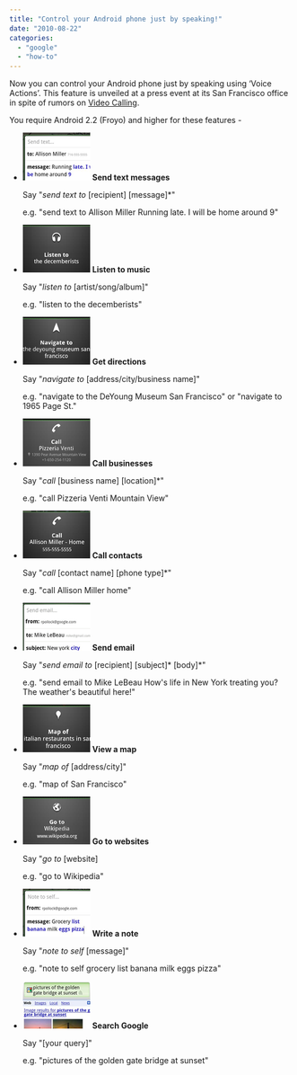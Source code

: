 ```yaml
---
title: "Control your Android phone just by speaking!"
date: "2010-08-22"
categories: 
  - "google"
  - "how-to"
---
```


Now you can control your Android phone just by speaking using ‘Voice Actions’. This feature is unveiled at a press event at its San Francisco office in spite of rumors on [Video Calling](http://www.cosmogeek.info/2010/08/will-google-reveal-video-calling-at.html).

You require Android 2.2 (Froyo) and higher for these features -

- [![](images/crop-text.png)](http://www.google.com/mobile/voice-actions/voice-actions-text.jpg) **Send text messages**
    
    Say "_send text to_ \[recipient\] \[message\]\*"
    
    e.g. "send text to Allison Miller Running late. I will be home around 9"
    
- [![](images/crop-listen-to-music.png)](http://www.google.com/mobile/voice-actions/voice-actions-listen-to-music.jpg) **Listen to music**
    
    Say "_listen to_ \[artist/song/album\]"
    
    e.g. "listen to the decemberists"
    
- [![](images/crop-navigate-directions.png)](http://www.google.com/mobile/voice-actions/voice-actions-navigate-directions.jpg) **Get directions**
    
    Say "_navigate to_ \[address/city/business name\]"
    
    e.g. "navigate to the DeYoung Museum San Francisco" or "navigate to 1965 Page St."
    
- [![](images/crop-call-business.png)](http://www.google.com/mobile/voice-actions/voice-actions-call-business.jpg) **Call businesses**
    
    Say "_call_ \[business name\] \[location\]\*"
    
    e.g. "call Pizzeria Venti Mountain View"
    
- [![](images/crop-call-contact.png)](http://www.google.com/mobile/voice-actions/voice-actions-call-contact.jpg) **Call contacts**
    
    Say "_call_ \[contact name\] \[phone type\]\*"
    
    e.g. "call Allison Miller home"
    
- [![](images/crop-email.png)](http://www.google.com/mobile/voice-actions/voice-actions-email.jpg) **Send email**
    
    Say "_send email to_ \[recipient\] \[subject\]\* \[body\]\*"
    
    e.g. "send email to Mike LeBeau How's life in New York treating you? The weather's beautiful here!"
    
- [![](images/crop-map.png)](http://www.google.com/mobile/voice-actions/voice-actions-map.jpg) **View a map**
    
    Say "_map of_ \[address/city\]"
    
    e.g. "map of San Francisco"
    
- [![](images/crop-go-to.png)](http://www.google.com/mobile/voice-actions/voice-actions-go-to.jpg) **Go to websites**
    
    Say "_go to_ \[website\]
    
    e.g. "go to Wikipedia"
    
- [![](images/crop-notes.png)](http://www.google.com/mobile/voice-actions/voice-actions-notes.jpg) **Write a note**
    
    Say "_note to self_ \[message\]"
    
    e.g. "note to self grocery list banana milk eggs pizza"
    
- [![](images/crop-google-search.png)](http://www.google.com/mobile/voice-actions/voice-actions-google-search.jpg) **Search Google**
    
    Say "\[your query\]"
    
    e.g. "pictures of the golden gate bridge at sunset"
